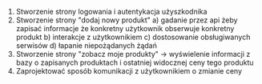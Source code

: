 1. Stworzenie strony logowania i autentykacja użyszkodnika
2. Stworzenie strony "dodaj nowy produkt"
a) gadanie przez api żeby zapisać informacje że konkretny użytkownik obserwuje konkretny 
produkt
b) interakcje z użytkownikiem
c) dostosowanie obsługiwanych serwisów
d) łapanie niepożądanych żądań
3. Stworzenie strony "zobacz moje produkty" -> wyświelenie informacji z bazy o zapisanych
produktach i ostatniej widocznej ceny tego produktu
4. Zaprojektować sposób komunikacji z użytkownikiem o zmianie ceny